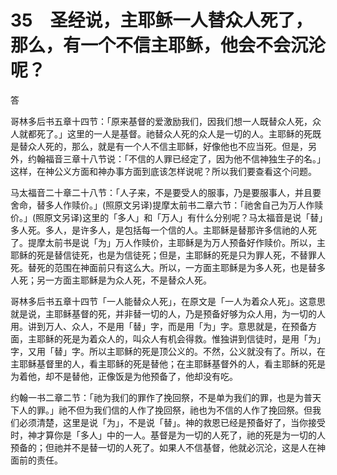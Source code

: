 # 35　圣经说，主耶稣一人替众人死了，那么，有一个不信主耶稣，他会不会沉沦呢？


答

哥林多后书五章十四节：「原来基督的爱激励我们，因我们想一人既替众人死，众人就都死了。」这里的一人是基督。祂替众人死的众人是一切的人。主耶稣的死既是替众人死的，那么，就是有一个人不信主耶稣，好像他也不应当死。但是，另外，约翰福音三章十八节说：「不信的人罪已经定了，因为他不信神独生子的名。」这样，在神公义方面和神办事方面到底该怎样说呢？所以我们要查看这个问题。

马太福音二十章二十八节：「人子来，不是要受人的服事，乃是要服事人，并且要舍命，替多人作赎价。」(照原文另译)提摩太前书二章六节：「祂舍自己为万人作赎价。」(照原文另译)这里的「多人」和「万人」有什么分别呢？马太福音是说「替」多人死。多人，是许多人，是包括每一个信的人。主耶稣是替那许多信祂的人死了。提摩太前书是说「为」万人作赎价，主耶稣是为万人预备好作赎价。所以，主耶稣的死是替信徒死，也是为信徒死；但是，主耶稣的死是只为罪人死，不替罪人死。替死的范围在神面前只有这么大。所以，一方面主耶稣是为多人死，也是替多人死；另一方面主耶稣是为众人死，不是替众人死。

哥林多后书五章十四节「一人能替众人死」，在原文是「一人为着众人死」。这意思就是说，主耶稣基督的死，并非替一切的人，乃是预备好够为众人用，为一切的人用。讲到万人、众人，不是用「替」字，而是用「为」字。意思就是，在预备方面，主耶稣的死是为着众人的，叫众人有机会得救。惟独讲到信徒时，是用「为」字，又用「替」字。所以主耶稣的死是顶公义的。不然，公义就没有了。所以，在主耶稣基督里的人，看主耶稣的死是替他；在主耶稣基督外的人，看主耶稣的死是为着他，却不是替他，正像饭是为他预备了，他却没有吃。

约翰一书二章二节：「祂为我们的罪作了挽回祭，不是单为我们的罪，也是为普天下人的罪。」祂不但为我们信的人作了挽回祭，祂也为不信的人作了挽回祭。但我们必须清楚，这里是说「为」，不是说「替」。神的救恩已经是预备好了，当你接受时，神才算你是「多人」中的一人。基督是为一切的人死了，祂的死是为一切的人预备的；但祂并不是替一切的人死了。如果人不信基督，他就必沉沦，这是人在神面前的责任。

